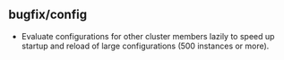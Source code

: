 ## bugfix/config

* Evaluate configurations for other cluster members lazily to speed up startup
  and reload of large configurations (500 instances or more).
